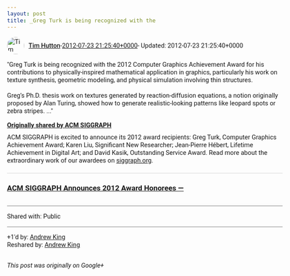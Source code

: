 ```yaml
---
layout: post
title: _Greg Turk is being recognized with the
---
```


<html><head><meta charset="utf-8"><title>&amp;quot;Greg Turk is being recognized with the 2012 Computer Graphics Achieveme...</title><style>body {font: 11pt Roboto, Arial, sans-serif; max-width: 640px; margin: 24px;}.author-photo {border-radius: 50%; margin-right: 10px; width: 40px;}.author {font-weight: 500;}.main-content {margin: 15px 0 15px;}.post-title {font-weight: bold;}.location {display: block; margin-top: 15px;}.location img {float: left; margin-right: 5px; width: 20px;}.media-link {display: inline-block; max-width: 100%; vertical-align: top;}.media-link p {margin-top: 5px; max-height: 4em; overflow: scroll;}.media {max-height: 100vh; max-width: 100%;}.video-placeholder {background: black; display: flex; height: 300px; max-width: 100%; width: 640px;}.play-icon {border-bottom: 30px solid transparent; border-left: 50px solid white; border-top: 30px solid transparent; color: white; margin: auto;}.album {max-height: 800px; overflow: scroll; width: calc(100vw - 48px);}.album .media-link {margin-right: 5px; max-width: 250px;}.album .media {max-height: 250px;}.link-embed {border-top: 1px solid lightgrey; display: block; margin-top: 20px;}.link-embed img {max-width: 100%;}.inline-link-embed {display: block;}.inline-link-embed img {vertical-align: middle;}.link-title {display: inline-block; font-size: medium; font-weight: 300; padding-left: 1em;}.reshare-attribution {display: block; font-weight: bold; margin-bottom: 10px;}.poll-image {margin-bottom: 5px; max-height: 300px; max-width: 500px;}.poll-choice {align-items: center; display: flex; margin-bottom: 5px; max-width: 500px;}.poll-choice-percentage {background-color: lightblue; height: 100%; left: 0; position: absolute; z-index: -1;}.poll-choice-selected {margin-right: 5px;}.poll-choice-results {border: 1px solid lightgray; border-radius: 5px; display: flex; line-height: 40px; overflow: hidden; padding: 0 8px; position: relative;}.poll-choice-results, .poll-choice-description {flex-grow: 1; margin-right: 10px;}.poll-choice-image {width: 100%;}.poll-choice-image, .poll-choice-image img {max-height: 40px; max-width: 100px;}.poll-choice-votes {max-height: 100px; overflow: auto;}.plus-entity-embed {color: black; display: block; text-decoration: none;}.plus-entity-embed-cover-photo {max-height: 300px; max-width: 100%;}.plus-entity-embed-info {padding: 0 1em 1em;}.plus-entity-embed-info h2 {font-weight: 500; margin: 10px 0;}.plus-entity-embed-info p {font-size: small; margin: 0;}.collection-owner-avatar {border-radius: 50%; border: 2px solid white; height: 40px; margin-top: -22px;}.visibility {padding: 1em 0; border-top: 1px solid grey;}.post-activity {padding: 1em 0; border-top: 1px solid grey;}.comments {border-top: 1px solid gray; padding-top: 1em;}.comment + .comment {margin-top: 1em;}.comment .media-link, .comment .inline-link-embed {margin-top: 5px;}</style></head><body><div style="margin-bottom:1em;"><div style="display:flex; align-items:center"><img class="author-photo" src="https://lh4.googleusercontent.com/-epo4ZZKNqEw/AAAAAAAAAAI/AAAAAAAAVSU/qu3LpcHEnoQ/s64-c/photo.jpg" alt="Tim Hutton"><a href="https://plus.google.com/+TimHutton" target="_blank" class="author">Tim Hutton</a> - <a target="_blank" href="https://plus.google.com/+TimHutton/posts/8ntvaENQTNV">2012-07-23 21:25:40+0000</a><span> - Updated: 2012-07-23 21:25:40+0000</span></div><div class="main-content">&quot;Greg Turk is being recognized with the 2012 Computer Graphics Achievement Award for his contributions to physically-inspired mathematical application in graphics, particularly his work on texture synthesis, geometric modeling, and physical simulation involving thin structures.<br><br>Greg’s Ph.D. thesis work on textures generated by reaction-diffusion equations, a notion originally proposed by Alan Turing, showed how to generate realistic-looking patterns like leopard spots or zebra stripes. ...&quot;</div><div><a target="_blank" href="https://plus.google.com/+siggraph/posts/XgQGFagcEAy" class="reshare-attribution">Originally shared by ACM SIGGRAPH</a>ACM SIGGRAPH is excited to announce its 2012 award recipients: Greg Turk, Computer Graphics Achievement Award; Karen Liu, Significant New Researcher; Jean-Pierre Hébert, Lifetime Achievement in Digital Art; and David Kasik, Outstanding Service Award. Read more about the extraordinary work of our awardees on <a rel="nofollow" target="_blank" href="http://siggraph.org" class="ot-anchor bidi_isolate" jslog="10929; track:click" dir="ltr">siggraph.org</a>.<a href="http://www.siggraph.org/newsfeed2009/acm-siggraph-announces-2012-award-honorees/" target="_blank" class="link-embed"><h3>ACM SIGGRAPH Announces 2012 Award Honorees —</h3><img src="http://www.siggraph.org/newsfeed2009/acm-siggraph-announces-2012-award-honorees/image_mini" alt=""></a></div></div><div class="visibility">Shared with: Public</div><div class="post-activity"><div class="plus-oners">+1'd by: <a href="https://plus.google.com/+AndrewGKing">Andrew King</a></div><div class="resharers">Reshared by: <a href="https://plus.google.com/+AndrewGKing">Andrew King</a></div></div></body></html>

<i>This post was originally on Google+</i>